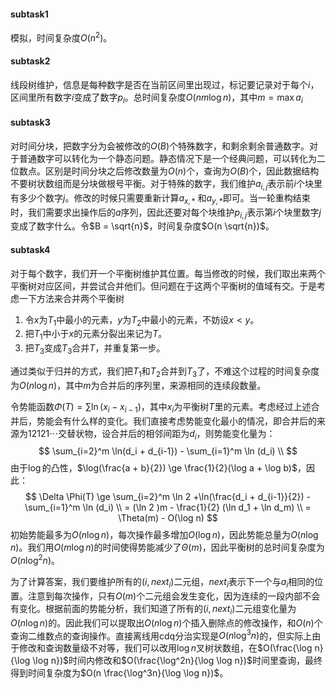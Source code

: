 #### subtask1

模拟，时间复杂度$O(n^2)$。

#### subtask2

线段树维护，信息是每种数字是否在当前区间里出现过，标记要记录对于每个$i$，区间里所有数字$i$变成了数字$p_i$。总时间复杂度$O(nm \log n )$，其中$m = \max a_i$

#### subtask3

对时间分块，把数字分为会被修改的$O(B)$个特殊数字，和剩余剩余普通数字。对于普通数字可以转化为一个静态问题。静态情况下是一个经典问题，可以转化为二位数点。区别是时间分块之后修改数量为$O(n)$个，查询为$O(B)$个，因此数据结构不要树状数组而是分块做根号平衡。对于特殊的数字，我们维护$a_{i,j}$表示前$i$个块里有多少个数字$j$。修改的时候只需要重新计算$a_{x,*}$ 和$a_{y, *}$即可。当一轮重构结束时，我们需要求出操作后的$a$序列，因此还要对每个块维护$p_{i,j}$表示第$i$个块里数字$j$变成了数字什么。令$B = \sqrt{n}$，时间复杂度$O(n \sqrt{n})$。

#### subtask4

对于每个数字，我们开一个平衡树维护其位置。每当修改的时候，我们取出来两个平衡树对应区间，并尝试合并他们。但问题在于这两个平衡树的值域有交。于是考虑一下方法来合并两个平衡树

1. 令$x$为$T_1$中最小的元素，$y$为$T_2$中最小的元素，不妨设$x < y$。
2. 把$T_1$中小于$x$的元素分裂出来记为$T$。
3. 把$T_3$变成$T_3$合并$T$，并重复第一步。

通过类似于归并的方式，我们把$T_1$和$T_2$合并到$T_3$了，不难这个过程的时间复杂度为$O(n\log n)$，其中$m$为合并后的序列里，来源相同的连续段数量。

令势能函数$\Phi(T) = \sum \ln(x_i - x_{i - 1})$，其中$x_i$为平衡树$T$里的元素。考虑经过上述合并后，势能会有什么样的变化。我们直接考虑势能变化最小的情况，即合并后的来源为$12121\cdots$交替状物，设合并后的相邻间距为$d_i$，则势能变化量为：
$$
\sum_{i=2}^m \ln(d_i + d_{i-1}) - \sum_{i=1}^m \ln (d_i) \\
$$
由于$\log$的凸性，$\log(\frac{a + b}{2}) \ge \frac{1}{2}(\log a + \log b)$，因此：
$$
\Delta \Phi(T) \ge \sum_{i=2}^m \ln 2 +\ln(\frac{d_i + d_{i-1}}{2}) - \sum_{i=1}^m \ln (d_i)  \\
= (\ln 2 )m - \frac{1}{2} (\ln d_1 + \ln d_m) \\
= \Theta(m) - O(\log n)
$$
初始势能最多为$O(n\log n)$，每次操作最多增加$O(\log n)$，因此势能总量为$O(n\log n)$。我们用$O(m\log n)$的时间使得势能减少了$\Theta(m)$，因此平衡树的总时间复杂度为$O(n \log^2n)$。



为了计算答案，我们要维护所有的$(i, next_i)$二元组，$next_i$表示下一个与$a_i$相同的位置。注意到每次操作，只有$O(m)$个二元组会发生变化，因为连续的一段内部不会有变化。根据前面的势能分析，我们知道了所有的$(i, next_i)$二元组变化量为$O(n \log n)$的。因此我们可以提取出$O(n\log n)$个插入删除点的修改操作，和$O(n)$个查询二维数点的查询操作。直接离线用cdq分治实现是$O(n \log^3n)$的，但实际上由于修改和查询数量级不对等，我们可以改用$\log n$叉树状数组，在$O(\frac{\log n}{\log \log n})$时间内修改和$O(\frac{\log^2n}{\log \log n})$时间里查询，最终得到时间复杂度为$O(n \frac{\log^3n}{\log \log n})$。